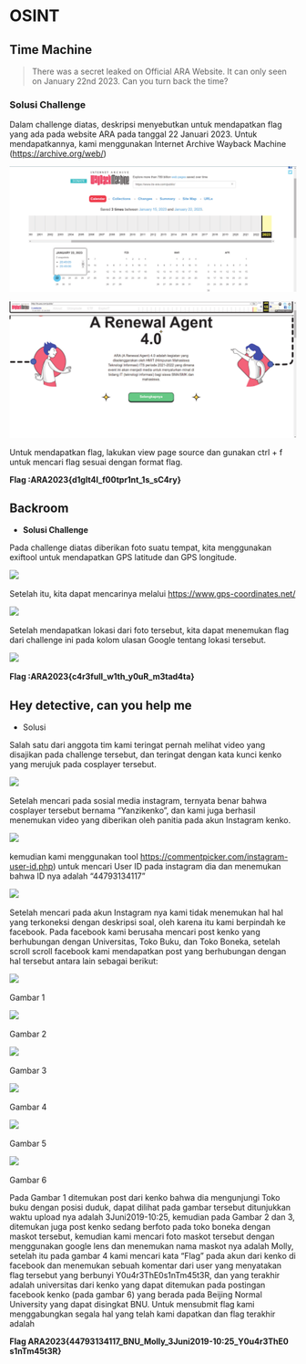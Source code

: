 # OSINT

## Time Machine

> There was a secret leaked on Official ARA Website. It can only seen on January 22nd 2023. Can you turn back the time?

### Solusi Challenge

Dalam challenge diatas, deskripsi menyebutkan untuk mendapatkan flag yang ada pada website ARA pada tanggal 22 Januari 2023. Untuk mendapatkannya, kami menggunakan Internet Archive Wayback Machine (https://archive.org/web/)

![](images/image-001.png)

![](images/image-002.png)

Untuk mendapatkan flag, lakukan view page source dan gunakan ctrl + f untuk mencari flag sesuai dengan format flag.

**Flag :ARA2023{d1gIt4l\_f00tpr1nt\_1s\_sC4ry}**


## Backroom

- **Solusi Challenge**

Pada challenge diatas diberikan foto suatu tempat, kita menggunakan exiftool untuk mendapatkan GPS latitude dan GPS longitude.

![](Aspose.Words.dd5bdc20-b2db-4d6a-b030-6f166ebb0d2d.006.png)

Setelah itu, kita dapat mencarinya melalui https://www.gps-coordinates.net/

![](Aspose.Words.dd5bdc20-b2db-4d6a-b030-6f166ebb0d2d.007.jpeg)

Setelah mendapatkan lokasi dari foto tersebut, kita dapat menemukan flag dari challenge ini pada kolom ulasan Google tentang lokasi tersebut.

![](Aspose.Words.dd5bdc20-b2db-4d6a-b030-6f166ebb0d2d.008.jpeg)

**Flag :ARA2023{c4r3full\_w1th\_y0uR\_m3tad4ta}**


## Hey detective, can you help me

- Solusi

Salah satu dari anggota tim kami teringat pernah melihat video yang disajikan pada challenge tersebut, dan teringat dengan kata kunci kenko yang merujuk pada cosplayer tersebut.

![](Aspose.Words.dd5bdc20-b2db-4d6a-b030-6f166ebb0d2d.010.jpeg)

Setelah mencari pada sosial media instagram, ternyata benar bahwa cosplayer tersebut bernama “Yanzikenko”, dan kami juga berhasil menemukan video yang diberikan oleh panitia pada akun Instagram kenko.

![](Aspose.Words.dd5bdc20-b2db-4d6a-b030-6f166ebb0d2d.011.jpeg)

kemudian kami menggunakan tool https://commentpicker.com/instagram-user-id.php) untuk mencari User ID pada instagram dia dan menemukan bahwa ID nya adalah “44793134117”

![](Aspose.Words.dd5bdc20-b2db-4d6a-b030-6f166ebb0d2d.012.png)

Setelah mencari pada akun Instagram nya kami tidak menemukan hal hal yang terkoneksi dengan deskripsi soal, oleh karena itu kami berpindah ke facebook. Pada facebook kami berusaha mencari post kenko yang berhubungan dengan Universitas, Toko Buku, dan Toko Boneka, setelah scroll scroll facebook kami mendapatkan post yang berhubungan dengan hal tersebut antara lain sebagai berikut:

![](Aspose.Words.dd5bdc20-b2db-4d6a-b030-6f166ebb0d2d.013.jpeg)

Gambar 1

![](Aspose.Words.dd5bdc20-b2db-4d6a-b030-6f166ebb0d2d.014.jpeg)

Gambar 2

![](Aspose.Words.dd5bdc20-b2db-4d6a-b030-6f166ebb0d2d.015.jpeg)

Gambar 3

![](Aspose.Words.dd5bdc20-b2db-4d6a-b030-6f166ebb0d2d.016.jpeg)

Gambar 4

![](Aspose.Words.dd5bdc20-b2db-4d6a-b030-6f166ebb0d2d.017.jpeg)

Gambar 5

![](Aspose.Words.dd5bdc20-b2db-4d6a-b030-6f166ebb0d2d.018.jpeg)

Gambar 6

Pada Gambar 1 ditemukan post dari kenko bahwa dia mengunjungi Toko buku dengan posisi duduk, dapat dilihat pada gambar tersebut ditunjukkan waktu upload nya adalah 3Juni2019-10:25, kemudian pada Gambar 2 dan 3, ditemukan juga post kenko sedang berfoto pada toko boneka dengan maskot tersebut, kemudian kami mencari foto maskot tersebut dengan menggunakan google lens dan menemukan nama maskot nya adalah Molly, setelah itu pada gambar 4 kami mencari kata “Flag” pada akun dari kenko di facebook dan menemukan sebuah komentar dari user yang menyatakan flag tersebut yang berbunyi Y0u4r3ThE0s1nTm45t3R, dan yang terakhir adalah universitas dari kenko yang dapat ditemukan pada postingan facebook kenko (pada gambar 6) yang berada pada Beijing Normal University yang dapat disingkat BNU. Untuk mensubmit flag kami menggabungkan segala hal yang telah kami dapatkan dan flag terakhir adalah

**Flag ARA2023{44793134117\_BNU\_Molly\_3Juni2019-10:25\_Y0u4r3ThE0 s1nTm45t3R}**
